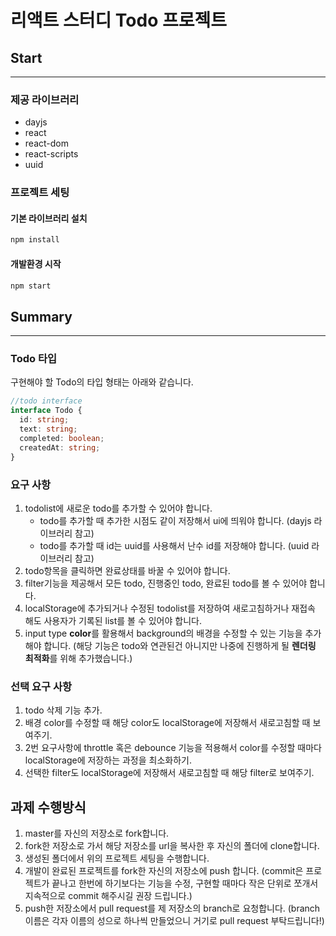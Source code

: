 # 리액트 스터디 Todo 프로젝트

## Start

---

### 제공 라이브러리

- dayjs
- react
- react-dom
- react-scripts
- uuid

### 프로젝트 세팅

#### 기본 라이브러리 설치

```sh
npm install
```

#### 개발환경 시작

```sh
npm start
```

## Summary

---

### Todo 타입

구현해야 할 Todo의 타입 형태는 아래와 같습니다.

```ts
//todo interface
interface Todo {
  id: string;
  text: string;
  completed: boolean;
  createdAt: string;
}
```

### 요구 사항

1. todolist에 새로운 todo를 추가할 수 있어야 합니다.
   - todo를 추가할 때 추가한 시점도 같이 저장해서 ui에 띄워야 합니다. (dayjs 라이브러리 참고)
   - todo를 추가할 때 id는 uuid를 사용해서 난수 id를 저장해야 합니다. (uuid 라이브러리 참고)
2. todo항목을 클릭하면 완료상태를 바꿀 수 있어야 합니다.
3. filter기능을 제공해서 모든 todo, 진행중인 todo, 완료된 todo를 볼 수 있어야 합니다.
4. localStorage에 추가되거나 수정된 todolist를 저장하여 새로고침하거나 재접속 해도 사용자가 기록된 list를 볼 수 있어야 합니다.
5. input type **color**를 활용해서 background의 배경을 수정할 수 있는 기능을 추가해야 합니다. (해당 기능은 todo와 연관된건 아니지만 나중에 진행하게 될 **렌더링 최적화**를 위해 추가했습니다.)

### 선택 요구 사항

1. todo 삭제 기능 추가.
2. 배경 color를 수정할 때 해당 color도 localStorage에 저장해서 새로고침할 때 보여주기.
3. 2번 요구사항에 throttle 혹은 debounce 기능을 적용해서 color를 수정할 때마다 localStorage에 저장하는 과정을 최소화하기.
4. 선택한 filter도 localStorage에 저장해서 새로고침할 때 해당 filter로 보여주기.

## 과제 수행방식

1. master를 자신의 저장소로 fork합니다.
2. fork한 저장소로 가서 해당 저장소를 url을 복사한 후 자신의 폴더에 clone합니다.
3. 생성된 폴더에서 위의 프로젝트 세팅을 수행합니다.
4. 개발이 완료된 프로젝트를 fork한 자신의 저장소에 push 합니다. (commit은 프로젝트가 끝나고 한번에 하기보다는 기능을 수정, 구현할 때마다 작은 단위로 쪼개서 지속적으로 commit 해주시길 권장 드립니다.)
5. push한 저장소에서 pull request를 제 저장소의 branch로 요청합니다. (branch 이름은 각자 이름의 성으로 하나씩 만들었으니 거기로 pull request 부탁드립니다!)
